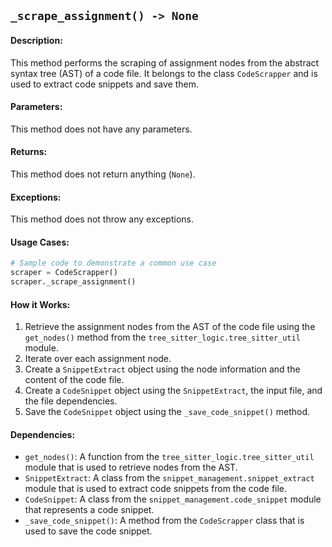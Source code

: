 ## `_scrape_assignment() -> None`

#### Description:
This method performs the scraping of assignment nodes from the abstract syntax tree (AST) of a code file. It belongs to the class `CodeScrapper` and is used to extract code snippets and save them.

#### Parameters:
This method does not have any parameters.

#### Returns:
This method does not return anything (`None`).

#### Exceptions:
This method does not throw any exceptions.

#### Usage Cases:

```python
# Sample code to demonstrate a common use case
scraper = CodeScrapper()
scraper._scrape_assignment()
```

#### How it Works:
1. Retrieve the assignment nodes from the AST of the code file using the `get_nodes()` method from the `tree_sitter_logic.tree_sitter_util` module.
2. Iterate over each assignment node.
3. Create a `SnippetExtract` object using the node information and the content of the code file.
4. Create a `CodeSnippet` object using the `SnippetExtract`, the input file, and the file dependencies.
5. Save the `CodeSnippet` object using the `_save_code_snippet()` method.

#### Dependencies:
- `get_nodes()`: A function from the `tree_sitter_logic.tree_sitter_util` module that is used to retrieve nodes from the AST.
- `SnippetExtract`: A class from the `snippet_management.snippet_extract` module that is used to extract code snippets from the code file.
- `CodeSnippet`: A class from the `snippet_management.code_snippet` module that represents a code snippet.
- `_save_code_snippet()`: A method from the `CodeScrapper` class that is used to save the code snippet.